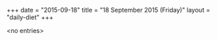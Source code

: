 +++
date = "2015-09-18"
title = "18 September 2015 (Friday)"
layout = "daily-diet"
+++


\<no entries\>
